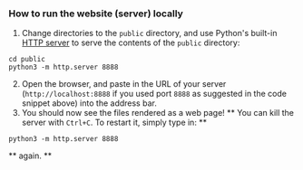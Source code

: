 ### How to run the website (server) locally

1. Change directories to the `public` directory, and use Python's built-in [HTTP server](https://docs.python.org/3/library/http.server.html#command-line-interface) to serve the contents of the `public` directory:
```
cd public
python3 -m http.server 8888
```
2. Open the browser, and paste in the URL of your server (`http://localhost:8888` if you used port `8888` as suggested in the code snippet above) into the address bar.
3. You should now see the files rendered as a web page!
** You can kill the server with `Ctrl+C`. To restart it, simply type in: **
```
python3 -m http.server 8888
```
** again. **
